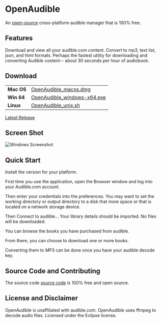 # OpenAudible
An [open-source](https://github.com/openaudible/openaudible) cross-platform audible manager that is 100% free.

## Features
Download and view all your audible.com content. Convert to mp3, text list, json, and html formats.
Perhaps the fastest utility for downloading and converting Audible content-- about 30 seconds per hour of audiobook.

## Download

|         |           |
|:----------|:------------------|
| **Mac OS**   | [OpenAudible_macos.dmg](https://github.com/openaudible/openaudible/releases/download/v0.9.2/OpenAudible_macos_0_9_2.dmg) |
| **Win 64**   | [OpenAudible_windows-x64.exe](https://github.com/openaudible/openaudible/releases/download/v0.9.2/OpenAudible_windows-x64_0_9_2.exe) |
| **Linux**    | [OpenAudible_unix.sh](https://github.com/openaudible/openaudible/releases/download/v0.9.2/OpenAudible_unix_0_9_2.sh) |

[Latest Release](https://github.com/openaudible/openaudible/releases/latest)


## Screen Shot
![Windows Screenshot](https://openaudible.github.io/images/open_audible_win.png)

## Quick Start
Install the version for your platform.

First time you use the application, open the Browser window and log into your Audible.com account.

Then enter your credentials into the preferences.
You may want to set the working directory or output directory to a disk that more space or that is located on a network storage device.

Then Connect to audible... Your library details should be imported. No files will be downloaded.

You can browse the books you have purchased from audible.

From there, you can choose to download one or more books.

Converting them to MP3 can be done once you have your audible decode key.

## Source Code and Contributing
The source code [source code](https://github.com/openaudible/openaudible) is 100% free and open source.

## License and Disclaimer
OpenAudible is unaffiliated with audible.com.
OpenAudible uses ffmpeg to decode audio files.
Licensed under the Eclipse license.
